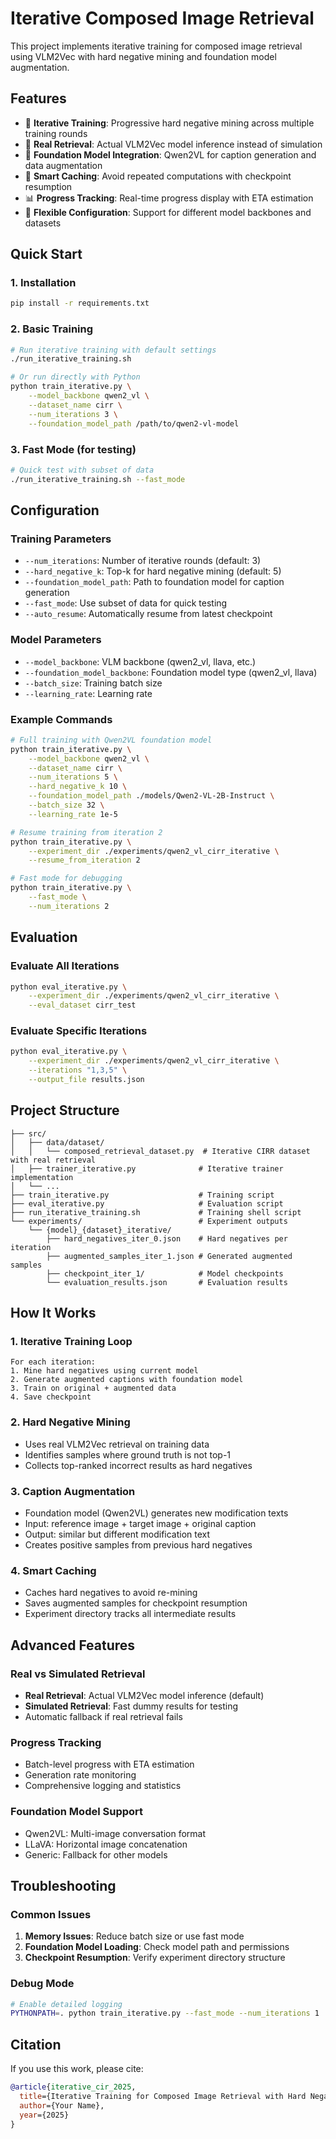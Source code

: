 # Iterative Composed Image Retrieval

This project implements iterative training for composed image retrieval using VLM2Vec with hard negative mining and foundation model augmentation.

## Features

- 🔄 **Iterative Training**: Progressive hard negative mining across multiple training rounds
- 🎯 **Real Retrieval**: Actual VLM2Vec model inference instead of simulation
- 🤖 **Foundation Model Integration**: Qwen2VL for caption generation and data augmentation
- 💾 **Smart Caching**: Avoid repeated computations with checkpoint resumption
- 📊 **Progress Tracking**: Real-time progress display with ETA estimation
- 🔧 **Flexible Configuration**: Support for different model backbones and datasets

## Quick Start

### 1. Installation

```bash
pip install -r requirements.txt
```

### 2. Basic Training

```bash
# Run iterative training with default settings
./run_iterative_training.sh

# Or run directly with Python
python train_iterative.py \
    --model_backbone qwen2_vl \
    --dataset_name cirr \
    --num_iterations 3 \
    --foundation_model_path /path/to/qwen2-vl-model
```

### 3. Fast Mode (for testing)

```bash
# Quick test with subset of data
./run_iterative_training.sh --fast_mode
```

## Configuration

### Training Parameters

- `--num_iterations`: Number of iterative rounds (default: 3)
- `--hard_negative_k`: Top-k for hard negative mining (default: 5)
- `--foundation_model_path`: Path to foundation model for caption generation
- `--fast_mode`: Use subset of data for quick testing
- `--auto_resume`: Automatically resume from latest checkpoint

### Model Parameters

- `--model_backbone`: VLM backbone (qwen2_vl, llava, etc.)
- `--foundation_model_backbone`: Foundation model type (qwen2_vl, llava)
- `--batch_size`: Training batch size
- `--learning_rate`: Learning rate

### Example Commands

```bash
# Full training with Qwen2VL foundation model
python train_iterative.py \
    --model_backbone qwen2_vl \
    --dataset_name cirr \
    --num_iterations 5 \
    --hard_negative_k 10 \
    --foundation_model_path ./models/Qwen2-VL-2B-Instruct \
    --batch_size 32 \
    --learning_rate 1e-5

# Resume training from iteration 2
python train_iterative.py \
    --experiment_dir ./experiments/qwen2_vl_cirr_iterative \
    --resume_from_iteration 2

# Fast mode for debugging
python train_iterative.py \
    --fast_mode \
    --num_iterations 2
```

## Evaluation

### Evaluate All Iterations

```bash
python eval_iterative.py \
    --experiment_dir ./experiments/qwen2_vl_cirr_iterative \
    --eval_dataset cirr_test
```

### Evaluate Specific Iterations

```bash
python eval_iterative.py \
    --experiment_dir ./experiments/qwen2_vl_cirr_iterative \
    --iterations "1,3,5" \
    --output_file results.json
```

## Project Structure

```
├── src/
│   ├── data/dataset/
│   │   └── composed_retrieval_dataset.py  # Iterative CIRR dataset with real retrieval
│   ├── trainer_iterative.py              # Iterative trainer implementation
│   └── ...
├── train_iterative.py                    # Training script
├── eval_iterative.py                     # Evaluation script
├── run_iterative_training.sh             # Training shell script
└── experiments/                          # Experiment outputs
    └── {model}_{dataset}_iterative/
        ├── hard_negatives_iter_0.json    # Hard negatives per iteration
        ├── augmented_samples_iter_1.json # Generated augmented samples
        ├── checkpoint_iter_1/            # Model checkpoints
        └── evaluation_results.json       # Evaluation results
```

## How It Works

### 1. Iterative Training Loop

```
For each iteration:
1. Mine hard negatives using current model
2. Generate augmented captions with foundation model
3. Train on original + augmented data
4. Save checkpoint
```

### 2. Hard Negative Mining

- Uses real VLM2Vec retrieval on training data
- Identifies samples where ground truth is not top-1
- Collects top-ranked incorrect results as hard negatives

### 3. Caption Augmentation

- Foundation model (Qwen2VL) generates new modification texts
- Input: reference image + target image + original caption
- Output: similar but different modification text
- Creates positive samples from previous hard negatives

### 4. Smart Caching

- Caches hard negatives to avoid re-mining
- Saves augmented samples for checkpoint resumption
- Experiment directory tracks all intermediate results

## Advanced Features

### Real vs Simulated Retrieval

- **Real Retrieval**: Actual VLM2Vec model inference (default)
- **Simulated Retrieval**: Fast dummy results for testing
- Automatic fallback if real retrieval fails

### Progress Tracking

- Batch-level progress with ETA estimation
- Generation rate monitoring
- Comprehensive logging and statistics

### Foundation Model Support

- Qwen2VL: Multi-image conversation format
- LLaVA: Horizontal image concatenation
- Generic: Fallback for other models

## Troubleshooting

### Common Issues

1. **Memory Issues**: Reduce batch size or use fast mode
2. **Foundation Model Loading**: Check model path and permissions
3. **Checkpoint Resumption**: Verify experiment directory structure

### Debug Mode

```bash
# Enable detailed logging
PYTHONPATH=. python train_iterative.py --fast_mode --num_iterations 1
```

## Citation

If you use this work, please cite:

```bibtex
@article{iterative_cir_2025,
  title={Iterative Training for Composed Image Retrieval with Hard Negative Mining},
  author={Your Name},
  year={2025}
}
```